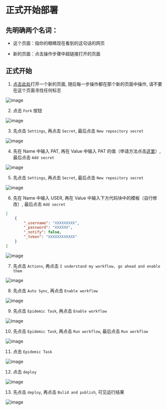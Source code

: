 # 正式开始部署

## 先明确两个名词：

- 这个页面：指你的眼睛现在看到的这句话的网页 

- 新的页面：点击操作步骤中超链接打开的页面

## 正式开始

1. [点击此处](https://github.com/chiupam/Epidemic)打开一个新的页面, 随后每一步操作都在那个新的页面中操作, 请不要在这个页面寻找任何标志

![image](https://gitee.com/chiupam/Epidemic/raw/master/Tutorial/png/Epidemic.png)

2. 点击 `Fork` 按钮

![image](https://gitee.com/chiupam/Epidemic/raw/master/Tutorial/png/main_1.png)

3. 先点击 `Settings`, 再点击 `Secret`, 最后点击 `New repository secret`

![image](https://gitee.com/chiupam/Epidemic/raw/master/Tutorial/png/main_2.png)

4. 先在 Name 中输入 PAT, 再在 Value 中输入 PAT 的值（申请方法点击[这里](xxx)）, 最后点击 `Add secret`

![image](https://gitee.com/chiupam/Epidemic/raw/master/Tutorial/png/main_3.png)

5. 先点击 `Settings`, 再点击 `Secret`, 最后点击 `New repository secret`

![image](https://gitee.com/chiupam/Epidemic/raw/master/Tutorial/png/main_4.png)

6. 先在 Name 中输入 USER, 再在 Value 中输入下方代码块中的模板（自行修改）, 最后点击 `Add secret`

```json
[
    {
        "_username": "XXXXXXXXX",
        "_password": "XXXXXX",
        "_notify": false,
        "_token": "XXXXXXXXXXXX"
    }
]
```

![image](https://gitee.com/chiupam/Epidemic/raw/master/Tutorial/png/main_5.png)

7. 先点击 `Actions`, 再点击 `I understand my workflow, go ahead and enable them`

![image](https://gitee.com/chiupam/Epidemic/raw/master/Tutorial/png/main_6.png)

8. 先点击 `Auto Sync`, 再点击 `Enable workflow`

![image](https://gitee.com/chiupam/Epidemic/raw/master/Tutorial/png/main_7.png)

9. 先点击 `Epidemic Task`, 再点击 `Enable workflow`

![image](https://gitee.com/chiupam/Epidemic/raw/master/Tutorial/png/main_8.png)

10. 先点击 `Epidemic Task`, 再点击 `Run workflow`, 最后点击 `Run workflow`

![image](https://gitee.com/chiupam/Epidemic/raw/master/Tutorial/png/main_9.png)

11. 点击 `Epidemic Task`

![image](https://gitee.com/chiupam/Epidemic/raw/master/Tutorial/png/main_10.png)

12. 点击 `deploy`

![image](https://gitee.com/chiupam/Epidemic/raw/master/Tutorial/png/main_11.png)

13. 先点击 `deploy`, 再点击 `Bulid and publish`, 可见运行结果

![image](https://gitee.com/chiupam/Epidemic/raw/master/Tutorial/png/main_12.png)
